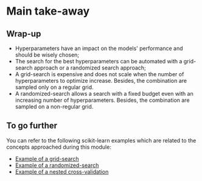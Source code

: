 # Main take-away

## Wrap-up

<!-- Quick wrap-up for the module -->

- Hyperparameters have an impact on the models' performance and should be
  wisely chosen;
- The search for the best hyperparameters can be automated with a grid-search
  approach or a randomized search approach;
- A grid-search is expensive and does not scale when the number of
  hyperparameters to optimize increase. Besides, the combination are sampled
  only on a regular grid.
- A randomized-search allows a search with a fixed budget even with an
  increasing number of hyperparameters. Besides, the combination are sampled
  on a non-regular grid.

## To go further

<!-- Some extra links of content to go further -->

You can refer to the following scikit-learn examples which are related to
the concepts approached during this module:

- [Example of a grid-search](https://scikit-learn.org/stable/auto_examples/model_selection/plot_grid_search_digits.html#sphx-glr-auto-examples-model-selection-plot-grid-search-digits-py)
- [Example of a randomized-search](https://scikit-learn.org/stable/auto_examples/model_selection/plot_randomized_search.html#sphx-glr-auto-examples-model-selection-plot-randomized-search-py)
- [Example of a nested cross-validation](https://scikit-learn.org/stable/auto_examples/model_selection/plot_nested_cross_validation_iris.html#sphx-glr-auto-examples-model-selection-plot-nested-cross-validation-iris-py)
